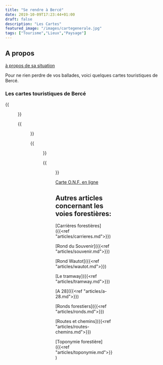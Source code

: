 ```yaml
---
title: "Se rendre à Bercé"
date: 2019-10-09T17:23:44+01:00
draft: false
description: "Les Cartes"
featured_image: "/images/cartegenerale.jpg"
tags: ["Tourisme","Lieux","Paysage"]
---
```



## A propos 

[à propos de sa situation](/articles/pdf/aproposdesasituation.pdf)

Pour ne rien perdre de vos ballades, voici quelques cartes 
touristiques de Bercé.

###  Les cartes touristiques de Bercé

  {{<figure src="/images/articles/cartedeberce.jpg" title="Pour rejoindre la forêt">}}
  
  
  {{<figure src="/images/articles/planonf.jpg" title="Pour repérer les parcelles">}}
   

  {{<figure src="/images/articles/cartesentiers2019.jpg" title="La randonnée à fond">}}

  
  {{<figure src="/images/articles/rando.jpg" title="Des itinéraires pour tous les types de randonnée">}}
  
  
   [Carte O.N.F. en ligne](/articles/pdf/carte-touristique-berce-2020.pdf)

## Autres articles concernant les voies forestières: ## 


[Carrières forestières]({{<ref "articles/carrieres.md">}})

[Rond du Souvenir]({{<ref "articles/souvenir.md">}})

[Rond Wautot]({{<ref "articles/wautot.md">}})

[Le tramway]({{<ref "articles/tramway.md">}})

[A 28]({{<ref "articles/a-28.md">}})

[Ronds forestiers]({{<ref "articles/ronds.md">}})

[Routes et chemins]({{<ref "articles/routes-chemins.md">}})

[Toponymie forestière]({{<ref "articles/toponymie.md">}})

